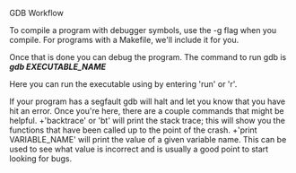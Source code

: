 GDB Workflow

To compile a program with debugger symbols, use the -g flag when you compile. For programs with a Makefile, we'll include it for you.

Once that is done you can debug the program. The command to run gdb is 
***gdb EXECUTABLE_NAME***

Here you can run the executable using by entering 'run' or 'r'.

If your program has a segfault gdb will halt and let you know that you have hit an error. 
Once you're here, there are a couple commands that might be helpful. 
+'backtrace' or 'bt' will print the stack trace; this will show you the functions that have been called up to the point of the crash.
+'print VARIABLE_NAME' will print the value of a given variable name. This can be used to see what value is incorrect and is usually a good point to start looking for bugs.